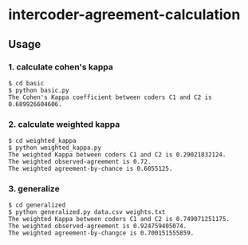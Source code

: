 # intercoder-agreement-calculation


## Usage

### 1. calculate cohen's kappa

```console
$ cd basic
$ python basic.py
The Cohen's Kappa coefficient between coders C1 and C2 is 0.689926604606.
```
### 2. calculate weighted kappa

```console
$ cd weighted_kappa
$ python weighted_kappa.py
The weighted Kappa between coders C1 and C2 is 0.29021832124.
The weighted observed-agreement is 0.72.
The weighted agreement-by-chance is 0.6055125.
```

### 3. generalize
```console
$ cd generalized
$ python generalized.py data.csv weights.txt
The weighted Kappa between coders C1 and C2 is 0.749071251175.
The weighted observed-agreement is 0.924759405074.
The weighted agreement-by-changce is 0.700151555859.
```
